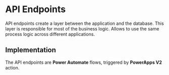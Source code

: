 # API Endpoints

API endpoints create a layer between the application and the database. This
layer is responsible for most of the business logic. Allows to use the same
process logic across different applications.

## Implementation

The API endpoints are **Power Automate** flows, triggered by **PowerApps V2**
action.